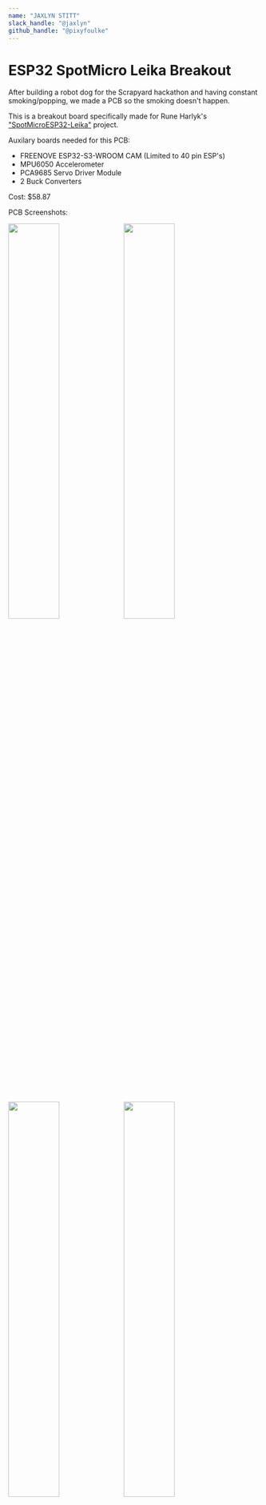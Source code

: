 ```yaml
---
name: "JAXLYN STITT"
slack_handle: "@jaxlyn"
github_handle: "@pixyfoulke"
---
```


# ESP32 SpotMicro Leika Breakout

After building a robot dog for the Scrapyard hackathon and having constant smoking/popping, we made a PCB so the smoking doesn't happen.

This is a breakout board specifically made for Rune Harlyk's ["SpotMicroESP32-Leika"](https://github.com/runeharlyk/SpotMicroESP32-Leika) project.

Auxilary boards needed for this PCB:
- FREENOVE ESP32-S3-WROOM CAM (Limited to 40 pin ESP's)
- MPU6050 Accelerometer
- PCA9685 Servo Driver Module
- 2 Buck Converters
  
Cost: $58.87

PCB Screenshots:

<img src="https://i.postimg.cc/dQz9HncB/image.png" width="45%"></img> <img src="https://i.postimg.cc/ZKpx13Th/image.png" width="45%"></img> <img src="https://i.postimg.cc/JzQchLD6/image.png" width="45%"></img> <img src="https://i.postimg.cc/tRV3xPnV/image.png" width="45%"></img> <img src="https://i.postimg.cc/FHFkDJzp/image.png" width="45%"></img> <img src="https://i.postimg.cc/qv7g8VDZ/image.png" width="45%"></img> 

Cute Puppy Images:

<img src="https://i.postimg.cc/yNzX1N8S/IMG-2125.png" width="45%"></img> <img src="https://i.postimg.cc/vTD5qg3C/IMG-2121.png" width="45%"></img> <img src="https://i.postimg.cc/wvqXNbJq/IMG-2197.png" width="45%"></img> <img src="https://i.postimg.cc/LXxz3BBz/IMG-2200.png" width="45%"></img> 

